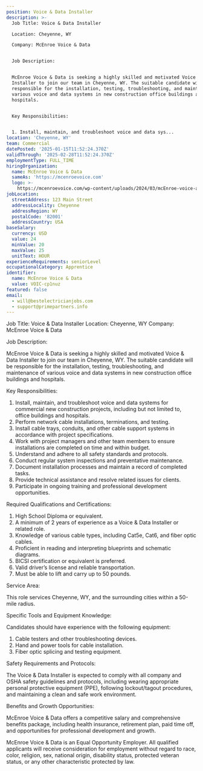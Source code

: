 ```yaml
---
position: Voice & Data Installer
description: >-
  Job Title: Voice & Data Installer

  Location: Cheyenne, WY

  Company: McEnroe Voice & Data


  Job Description:


  McEnroe Voice & Data is seeking a highly skilled and motivated Voice & Data
  Installer to join our team in Cheyenne, WY. The suitable candidate will be
  responsible for the installation, testing, troubleshooting, and maintenance of
  various voice and data systems in new construction office buildings and
  hospitals.


  Key Responsibilities:


  1. Install, maintain, and troubleshoot voice and data sys...
location: 'Cheyenne, WY'
team: Commercial
datePosted: '2025-01-15T11:52:24.370Z'
validThrough: '2025-02-28T11:52:24.370Z'
employmentType: FULL_TIME
hiringOrganization:
  name: McEnroe Voice & Data
  sameAs: 'https://mcenroevoice.com'
  logo: >-
    https://mcenroevoice.com/wp-content/uploads/2024/03/mcEnroe-voice-and-data-logo.png
jobLocation:
  streetAddress: 123 Main Street
  addressLocality: Cheyenne
  addressRegion: WY
  postalCode: '82001'
  addressCountry: USA
baseSalary:
  currency: USD
  value: 24
  minValue: 20
  maxValue: 25
  unitText: HOUR
experienceRequirements: seniorLevel
occupationalCategory: Apprentice
identifier:
  name: McEnroe Voice & Data
  value: VOIC-cp1nuz
featured: false
email:
  - will@bestelectricianjobs.com
  - support@primepartners.info
---
```




Job Title: Voice & Data Installer
Location: Cheyenne, WY
Company: McEnroe Voice & Data

Job Description:

McEnroe Voice & Data is seeking a highly skilled and motivated Voice & Data Installer to join our team in Cheyenne, WY. The suitable candidate will be responsible for the installation, testing, troubleshooting, and maintenance of various voice and data systems in new construction office buildings and hospitals.

Key Responsibilities:

1. Install, maintain, and troubleshoot voice and data systems for commercial new construction projects, including but not limited to, office buildings and hospitals.
2. Perform network cable installations, terminations, and testing.
3. Install cable trays, conduits, and other cable support systems in accordance with project specifications.
4. Work with project managers and other team members to ensure installations are completed on time and within budget.
5. Understand and adhere to all safety standards and protocols.
6. Conduct regular system inspections and preventative maintenance.
7. Document installation processes and maintain a record of completed tasks.
8. Provide technical assistance and resolve related issues for clients.
9. Participate in ongoing training and professional development opportunities.

Required Qualifications and Certifications:

1. High School Diploma or equivalent.
2. A minimum of 2 years of experience as a Voice & Data Installer or related role.
3. Knowledge of various cable types, including Cat5e, Cat6, and fiber optic cables.
4. Proficient in reading and interpreting blueprints and schematic diagrams.
5. BICSI certification or equivalent is preferred.
6. Valid driver’s license and reliable transportation.
7. Must be able to lift and carry up to 50 pounds.

Service Area:

This role services Cheyenne, WY, and the surrounding cities within a 50-mile radius.

Specific Tools and Equipment Knowledge:

Candidates should have experience with the following equipment:
1. Cable testers and other troubleshooting devices.
2. Hand and power tools for cable installation.
3. Fiber optic splicing and testing equipment.

Safety Requirements and Protocols:

The Voice & Data Installer is expected to comply with all company and OSHA safety guidelines and protocols, including wearing appropriate personal protective equipment (PPE), following lockout/tagout procedures, and maintaining a clean and safe work environment.

Benefits and Growth Opportunities:

McEnroe Voice & Data offers a competitive salary and comprehensive benefits package, including health insurance, retirement plan, paid time off, and opportunities for professional development and growth.

McEnroe Voice & Data is an Equal Opportunity Employer. All qualified applicants will receive consideration for employment without regard to race, color, religion, sex, national origin, disability status, protected veteran status, or any other characteristic protected by law.
